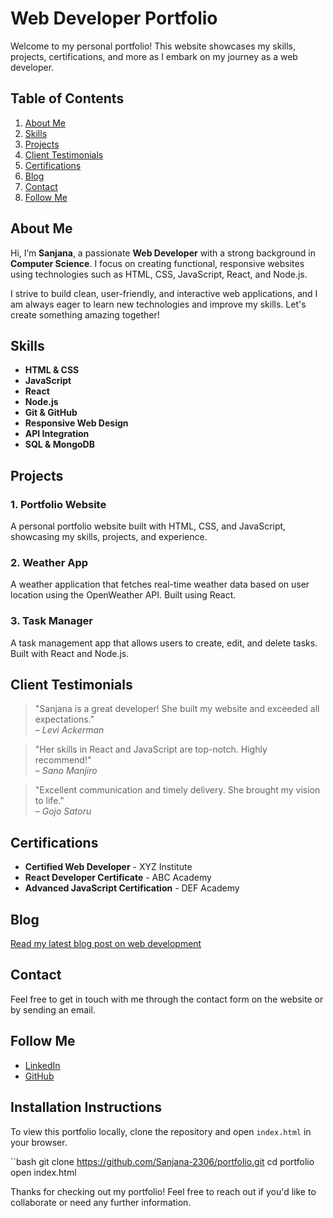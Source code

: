 # Web Developer Portfolio

Welcome to my personal portfolio! This website showcases my skills, projects, certifications, and more as I embark on my journey as a web developer.

## Table of Contents
1. [About Me](#about-me)
2. [Skills](#skills)
3. [Projects](#projects)
4. [Client Testimonials](#client-testimonials)
5. [Certifications](#certifications)
6. [Blog](#blog)
7. [Contact](#contact)
8. [Follow Me](#follow-me)

## About Me
Hi, I’m **Sanjana**, a passionate **Web Developer** with a strong background in **Computer Science**. I focus on creating functional, responsive websites using technologies such as HTML, CSS, JavaScript, React, and Node.js.

I strive to build clean, user-friendly, and interactive web applications, and I am always eager to learn new technologies and improve my skills. Let's create something amazing together!

## Skills
- **HTML & CSS**
- **JavaScript**
- **React**
- **Node.js**
- **Git & GitHub**
- **Responsive Web Design**
- **API Integration**
- **SQL & MongoDB**

## Projects

### 1. **Portfolio Website**
A personal portfolio website built with HTML, CSS, and JavaScript, showcasing my skills, projects, and experience.

### 2. **Weather App**
A weather application that fetches real-time weather data based on user location using the OpenWeather API. Built using React.

### 3. **Task Manager**
A task management app that allows users to create, edit, and delete tasks. Built with React and Node.js.

## Client Testimonials
> "Sanjana is a great developer! She built my website and exceeded all expectations."  
– *Levi Ackerman*

> "Her skills in React and JavaScript are top-notch. Highly recommend!"  
– *Sano Manjiro*

> "Excellent communication and timely delivery. She brought my vision to life."  
– *Gojo Satoru*

## Certifications
- **Certified Web Developer** - XYZ Institute
- **React Developer Certificate** - ABC Academy
- **Advanced JavaScript Certification** - DEF Academy

## Blog
[Read my latest blog post on web development](#)

## Contact
Feel free to get in touch with me through the contact form on the website or by sending an email.

## Follow Me
- [LinkedIn](https://www.linkedin.com/in/sanjanasugumar)
- [GitHub](https://github.com/Sanjana-2306)

## Installation Instructions
To view this portfolio locally, clone the repository and open `index.html` in your browser.

``bash
git clone https://github.com/Sanjana-2306/portfolio.git
cd portfolio
open index.html


Thanks for checking out my portfolio! Feel free to reach out if you'd like to collaborate or need any further information.





